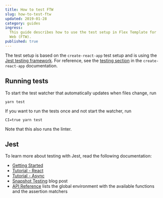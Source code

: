 ```yaml
---
title: How to test FTW
slug: how-to-test-ftw
updated: 2019-01-28
category: guides
ingress:
  This guide describes how to use the test setup in Flex Template for
  Web (FTW).
published: true
---
```


The test setup is based on the `create-react-app` test setup and is
using the [Jest testing framework](https://facebook.github.io/jest/).
For reference, see the
[testing section](https://facebook.github.io/create-react-app/docs/running-tests)
in the `create-react-app` documentation.

## Running tests

To start the test watcher that automatically updates when files change,
run

    yarn test

If you want to run the tests once and not start the watcher, run

    CI=true yarn test

Note that this also runs the linter.

## Jest

To learn more about testing with Jest, read the following documentation:

- [Getting Started](https://facebook.github.io/jest/docs/getting-started.html)
- [Tutorial - React](https://facebook.github.io/jest/docs/tutorial-react.html)
- [Tutorial - Async](https://facebook.github.io/jest/docs/tutorial-async.html)
- [Snapshot Testing](https://facebook.github.io/jest/blog/2016/07/27/jest-14.html)
  blog post
- [API Reference](https://facebook.github.io/jest/docs/api.html) lists
  the global environment with the available functions and the assertion
  matchers
